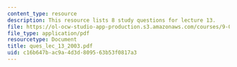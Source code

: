 ```yaml
---
content_type: resource
description: This resource lists 8 study questions for lecture 13.
file: https://ol-ocw-studio-app-production.s3.amazonaws.com/courses/9-01-neuroscience-and-behavior-fall-2003/c16b647bac9a4d3d809563b53f0817a3_ques_lec_13_2003.pdf
file_type: application/pdf
resourcetype: Document
title: ques_lec_13_2003.pdf
uid: c16b647b-ac9a-4d3d-8095-63b53f0817a3
---
```


